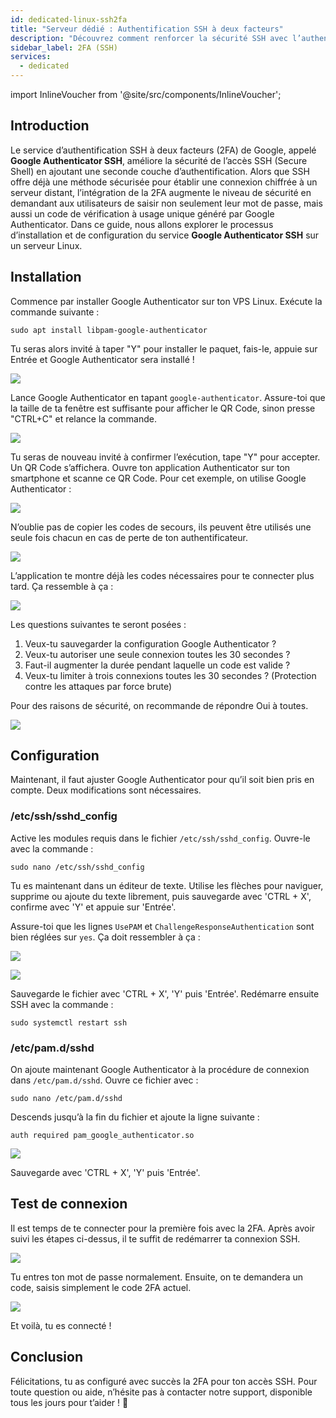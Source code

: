 ```yaml
---
id: dedicated-linux-ssh2fa
title: "Serveur dédié : Authentification SSH à deux facteurs"
description: "Découvrez comment renforcer la sécurité SSH avec l’authentification 2FA Google Authenticator pour un accès serveur plus sûr et protégez votre VPS Linux → En savoir plus maintenant"
sidebar_label: 2FA (SSH)
services:
  - dedicated
---
```


import InlineVoucher from '@site/src/components/InlineVoucher';

## Introduction

Le service d’authentification SSH à deux facteurs (2FA) de Google, appelé **Google Authenticator SSH**, améliore la sécurité de l’accès SSH (Secure Shell) en ajoutant une seconde couche d’authentification. Alors que SSH offre déjà une méthode sécurisée pour établir une connexion chiffrée à un serveur distant, l’intégration de la 2FA augmente le niveau de sécurité en demandant aux utilisateurs de saisir non seulement leur mot de passe, mais aussi un code de vérification à usage unique généré par Google Authenticator. Dans ce guide, nous allons explorer le processus d’installation et de configuration du service **Google Authenticator SSH** sur un serveur Linux.

<InlineVoucher />

## Installation

Commence par installer Google Authenticator sur ton VPS Linux. Exécute la commande suivante :

```
sudo apt install libpam-google-authenticator
```

Tu seras alors invité à taper "Y" pour installer le paquet, fais-le, appuie sur Entrée et Google Authenticator sera installé !

![](https://screensaver01.zap-hosting.com/index.php/s/mtqePXTr5KdoHkm/preview)

Lance Google Authenticator en tapant `google-authenticator`. Assure-toi que la taille de ta fenêtre est suffisante pour afficher le QR Code, sinon presse "CTRL+C" et relance la commande.

![](https://screensaver01.zap-hosting.com/index.php/s/agW9EHjs5Aimc43/preview)

Tu seras de nouveau invité à confirmer l’exécution, tape "Y" pour accepter. Un QR Code s’affichera. Ouvre ton application Authenticator sur ton smartphone et scanne ce QR Code. Pour cet exemple, on utilise Google Authenticator :

![](https://screensaver01.zap-hosting.com/index.php/s/CmQERELXNotsgZB/preview)

N’oublie pas de copier les codes de secours, ils peuvent être utilisés une seule fois chacun en cas de perte de ton authentificateur.

![](https://screensaver01.zap-hosting.com/index.php/s/pkKM2SANJbEejFD/preview)

L’application te montre déjà les codes nécessaires pour te connecter plus tard. Ça ressemble à ça :

![](https://screensaver01.zap-hosting.com/index.php/s/QnBxLbR8Grf2GL4/preview)

Les questions suivantes te seront posées :

1. Veux-tu sauvegarder la configuration Google Authenticator ?
2. Veux-tu autoriser une seule connexion toutes les 30 secondes ?
3. Faut-il augmenter la durée pendant laquelle un code est valide ?
4. Veux-tu limiter à trois connexions toutes les 30 secondes ? (Protection contre les attaques par force brute)

Pour des raisons de sécurité, on recommande de répondre Oui à toutes.

![](https://screensaver01.zap-hosting.com/index.php/s/A9RmFA6nWgKzSF6/preview)

## Configuration

Maintenant, il faut ajuster Google Authenticator pour qu’il soit bien pris en compte. Deux modifications sont nécessaires.

### /etc/ssh/sshd_config

Active les modules requis dans le fichier `/etc/ssh/sshd_config`. Ouvre-le avec la commande :
```
sudo nano /etc/ssh/sshd_config
```

Tu es maintenant dans un éditeur de texte. Utilise les flèches pour naviguer, supprime ou ajoute du texte librement, puis sauvegarde avec 'CTRL + X', confirme avec 'Y' et appuie sur 'Entrée'.

Assure-toi que les lignes `UsePAM` et `ChallengeResponseAuthentication` sont bien réglées sur `yes`. Ça doit ressembler à ça :

![](https://screensaver01.zap-hosting.com/index.php/s/f5a9G5Wif9HcwQq/preview)

![](https://screensaver01.zap-hosting.com/index.php/s/qdf4JCqLgZ85nia/preview)

Sauvegarde le fichier avec 'CTRL + X', 'Y' puis 'Entrée'. Redémarre ensuite SSH avec la commande :
```
sudo systemctl restart ssh
```

### /etc/pam.d/sshd

On ajoute maintenant Google Authenticator à la procédure de connexion dans `/etc/pam.d/sshd`. Ouvre ce fichier avec :
```
sudo nano /etc/pam.d/sshd
```
Descends jusqu’à la fin du fichier et ajoute la ligne suivante :
```
auth required pam_google_authenticator.so
```

![](https://screensaver01.zap-hosting.com/index.php/s/Mgw8tJJtTbkg7T3/preview)

Sauvegarde avec 'CTRL + X', 'Y' puis 'Entrée'.

## Test de connexion

Il est temps de te connecter pour la première fois avec la 2FA. Après avoir suivi les étapes ci-dessus, il te suffit de redémarrer ta connexion SSH.

![](https://screensaver01.zap-hosting.com/index.php/s/RwaymAzjGjMgbYL/preview)

Tu entres ton mot de passe normalement. Ensuite, on te demandera un code, saisis simplement le code 2FA actuel.

![](https://screensaver01.zap-hosting.com/index.php/s/w7BFMMTMdcwXj2x/preview)

Et voilà, tu es connecté !

## Conclusion

Félicitations, tu as configuré avec succès la 2FA pour ton accès SSH. Pour toute question ou aide, n’hésite pas à contacter notre support, disponible tous les jours pour t’aider ! 🙂

<InlineVoucher />